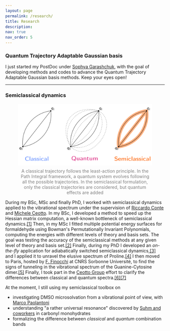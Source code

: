 ```yaml
---
layout: page
permalink: /research/
title: Research
description:
nav: true
nav_order: 5
---
```


### Quantum Trajectory Adaptable Gaussian basis

I just started my PostDoc under [Sophya Garashchuk](https://sc.edu/study/colleges_schools/chemistry_and_biochemistry/our_people/directory/garashchuk_sophya.php), with the goal of developing methods and codes to advance the Quantum Trajectory Adaptable Gaussian basis methods. Keep your eyes open!

---

### Semiclassical dynamics 

<div style="text-align: center;">
    <figure>
        <img src="/assets/img/CLvsQMvsSCL.svg" style="max-width: 100%; height: auto;" />
        <figcaption style="font-size: 14px; color: gray; margin-top: 5px;">
             A classical trajectory follows the least-action principle. In the Path Integral framework, a quantum system     evolves following all the possible trajectories. In the semiclassical formulation, only the classical trajectories are considered, but quantum effects are added
        </figcaption>
    </figure>
</div>


During my BSc, MSc and finally PhD, I worked with semiclassical dynamics applied to the vibrational spectrum under the supervision of [Riccardo Conte](https://sites.unimi.it/ceotto/about_RiccardoConte.html) and [Michele Ceotto](https://sites.unimi.it/ceotto/about_michele.html). In my BSc, I developed a method to speed up the Hessian matrix computation, a well-known bottleneck of semiclassical dynamics.[[1]](/publications#Conte2019) Then, in my MSc I fitted multiple potential energy surfaces for formaldehyde using Bowman's Permutationally Invariant Polynomials, computing the energies with different levels of theory and basis sets. The goal was testing the accuracy of the semiclassical methods at any given level of theory and basis set.[[2]](/publications#Conte_Ceotto_formaldehydePESs_2020) Finally, during my PhD I developed an *on-the-fly* application for adiabatically switched semiclassical dynamics,[[3]](/publications#Botti2021) and I applied it to unravel the elusive spectrum of Proline.[[4]](/publications#Botti2022) I then moved to Paris, hosted by [F. Finocchi](https://scholar.google.com/citations?user=3BkDDlIAAAAJ&hl=en) at CNRS Sorbonne Université, to find the signs of tunneling in the vibrational spectrum of the Guanine-Cytosine dimer.[[5]](/publications#Botti2023) Finally, I took part in the [Ceotto Group](https://sites.unimi.it/ceotto/index.html) effort to clarify the differences between classical and quantum spectra.[[6]](/publications#Conte2023)[[7]](/publications#Conte2024)

At the moment, I still using my semiclassical toolbox on
 - investigating DMSO microsolvation from a vibrational point of view, with [Marco Paolantoni](https://www.unipg.it/personale/marco.paolantoni)
 - understanding "a rather universal resonance" discovered by [Suhm and coworkers](https://pubs.acs.org/doi/10.1021/acs.jpclett.0c03197) in carbonyl monohydrates
 - formalizing the difference between *classical* and *quantum* combination bands




 
